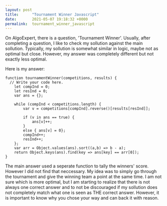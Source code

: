 ```yaml
---
layout: post
title:      "Tournament Winner Javascript"
date:       2021-05-07 19:18:32 +0000
permalink:  tournament_winner_javascript
---
```



On AlgoExpert, there is a question, 'Tournament Winner'. Usually, after completing a question, I like to check my sollution against the main sollution. Typically, my sollution is somewhat similar in logic, maybe not as optimal but close. However, my answer was completely different but not exactly less optimal. 

Here is my answer:
```
function tournamentWinner(competitions, results) {
  // Write your code here.
	let compInd = 0;
	let resInd = 0;
	var ans = {};
	
	while (compInd < competitions.length) {
		var v = competitions[compInd].reverse()[results[resInd]];
		
		if (v in ans == true) {
			ans[v]++;
		}
		else { ans[v] = 0};
		compInd++;
		resInd++;
	};
	var arr = Object.values(ans).sort((a,b) => b - a);
	return Object.keys(ans).find(key => ans[key] == arr[0]);
}
```

The main answer used a seperate function to tally the winners' score. However I did not find that neccessary.  My idea was to simply go through the tournament and give the winning team a point at the same time. I am not sure which is more optimal, but I am starting to realize that there is not always one correct answer and to not be discouraged if my sollution does not completely match what one is seen as THE correct answer. However, it is important to know why you chose your way and can back it with reason.
